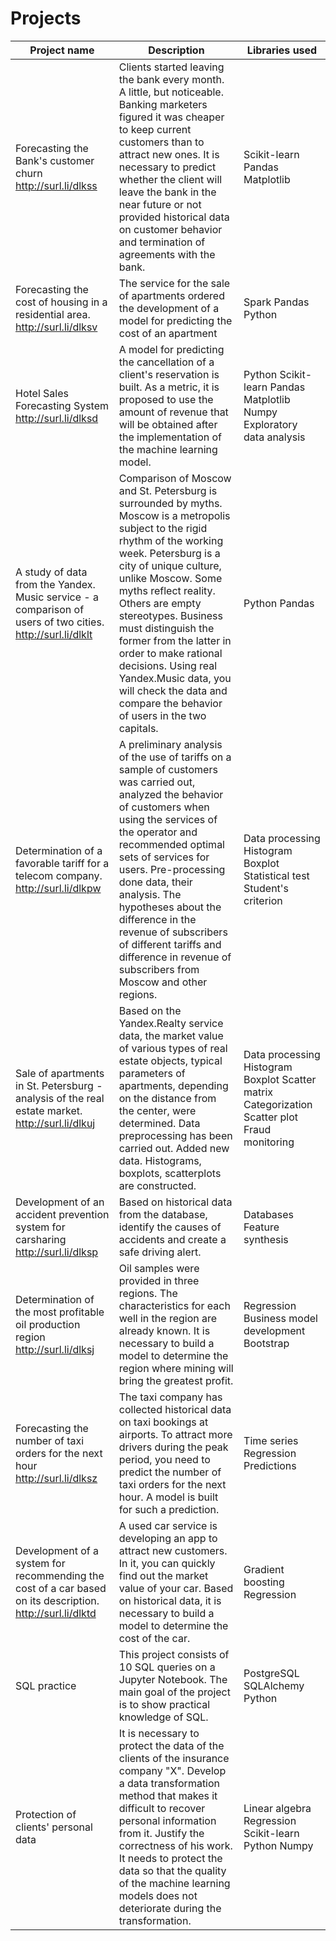 # Projects
Project name | Description | Libraries used
------ | -----------------------------------------------------------------------------------|---------
Forecasting the Bank's customer churn http://surl.li/dlkss |Clients started leaving the bank every month. A little, but noticeable. Banking marketers figured it was cheaper to keep current customers than to attract new ones. It is necessary to predict whether the client will leave the bank in the near future or not provided historical data on customer behavior and termination of agreements with the bank.                                                    | Scikit-learn Pandas Matplotlib
Forecasting the cost of housing in a residential area. http://surl.li/dlksv |The service for the sale of apartments ordered the development of a model for predicting the cost of an apartment | Spark Pandas Python
Hotel Sales Forecasting System http://surl.li/dlksd |A model for predicting the cancellation of a client's reservation is built. As a metric, it is proposed to use the amount of revenue that will be obtained after the implementation of the machine learning model.                    | Python Scikit-learn Pandas Matplotlib Numpy Exploratory data analysis
A study of data from the Yandex. Music service - a comparison of users of two cities. http://surl.li/dlklt | Comparison of Moscow and St. Petersburg is surrounded by myths. Moscow is a metropolis subject to the rigid rhythm of the working week. Petersburg is a city of unique culture, unlike Moscow. Some myths reflect reality. Others are empty stereotypes. Business must distinguish the former from the latter in order to make rational decisions. Using real Yandex.Music data, you will check the data and compare the behavior of users in the two capitals.                                                | Python Pandas
Determination of a favorable tariff for a telecom company. http://surl.li/dlkpw | A preliminary analysis of the use of tariffs on a sample of customers was carried out, analyzed the behavior of customers when using the services of the operator and recommended optimal sets of services for users. Pre-processing done data, their analysis. The hypotheses about the difference in the revenue of subscribers of different tariffs and difference in revenue of subscribers from Moscow and other regions.                         | Data processing Histogram Boxplot Statistical test Student's criterion
Sale of apartments in St. Petersburg - analysis of the real estate market. http://surl.li/dlkuj | Based on the Yandex.Realty service data, the market value of various types of real estate objects, typical parameters of apartments, depending on the distance from the center, were determined. Data preprocessing has been carried out. Added new data. Histograms, boxplots, scatterplots are constructed.                                         | Data processing Histogram Boxplot Scatter matrix Categorization Scatter plot Fraud monitoring
Development of an accident prevention system for carsharing http://surl.li/dlksp | Based on historical data from the database, identify the causes of accidents and create a safe driving alert.                                                                                      | Databases Feature synthesis
Determination of the most profitable oil production region http://surl.li/dlksj | Oil samples were provided in three regions. The characteristics for each well in the region are already known. It is necessary to build a model to determine the region where mining will bring the greatest profit. | Regression Business model development Bootstrap
Forecasting the number of taxi orders for the next hour http://surl.li/dlksz | The taxi company has collected historical data on taxi bookings at airports. To attract more drivers during the peak period, you need to predict the number of taxi orders for the next hour. A model is built for such a prediction. | Time series Regression Predictions
Development of a system for recommending the cost of a car based on its description. http://surl.li/dlktd | A used car service is developing an app to attract new customers. In it, you can quickly find out the market value of your car. Based on historical data, it is necessary to build a model to determine the cost of the car. | Gradient boosting Regression
SQL practice | This project consists of 10 SQL queries on a Jupyter Notebook. The main goal of the project is to show practical knowledge of SQL. | PostgreSQL SQLAlchemy Python 
Protection of clients' personal data | It is necessary to protect the data of the clients of the insurance company "X". Develop a data transformation method that makes it difficult to recover personal information from it. Justify the correctness of his work. It needs to protect the data so that the quality of the machine learning models does not deteriorate during the transformation. | Linear algebra Regression Scikit-learn Python Numpy